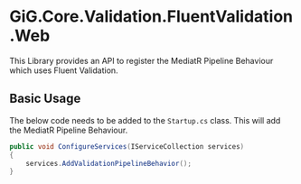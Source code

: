﻿# GiG.Core.Validation.FluentValidation.Web

This Library provides an API to register the MediatR Pipeline Behaviour which uses Fluent Validation.

## Basic Usage

The below code needs to be added to the `Startup.cs` class. This will add the MediatR Pipeline Behaviour.

```csharp
public void ConfigureServices(IServiceCollection services)
{
    services.AddValidationPipelineBehavior();
}
```
